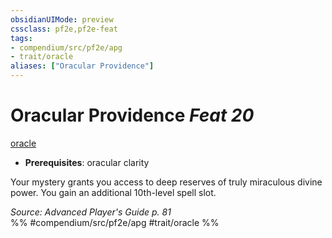 ```yaml
---
obsidianUIMode: preview
cssclass: pf2e,pf2e-feat
tags:
- compendium/src/pf2e/apg
- trait/oracle
aliases: ["Oracular Providence"]
---
```

# Oracular Providence  *Feat 20*  
[oracle](../../rules/traits/oracle-apg.md)  

- **Prerequisites**: oracular clarity

Your mystery grants you access to deep reserves of truly miraculous divine power. You gain an additional 10th-level spell slot.

*Source: Advanced Player's Guide p. 81*  
%% #compendium/src/pf2e/apg #trait/oracle %%